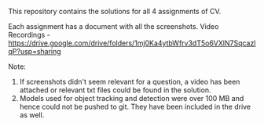 This repository contains the solutions for all 4 assignments of CV. 

Each assignment has a document with all the screenshots. 
Video Recordings - https://drive.google.com/drive/folders/1mj0Ka4ytbWfrv3dT5o6VXlN7SqcazlqP?usp=sharing


Note: 
1. If screenshots didn't seem relevant for a question, a video has been attached or relevant txt files could be found in the solution. 
2. Models used for object tracking and detection were over 100 MB and hence could not be pushed to git. They have been included in the drive as well. 

